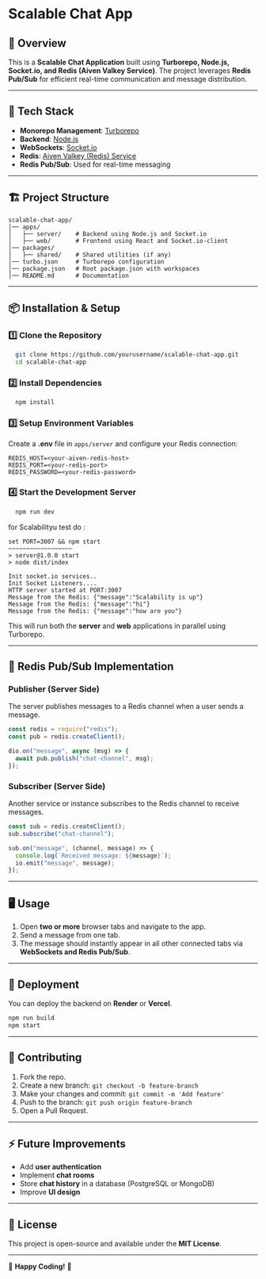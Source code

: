 # Scalable Chat App

## 🚀 Overview
This is a **Scalable Chat Application** built using **Turborepo, Node.js, Socket.io, and Redis (Aiven Valkey Service)**. The project leverages **Redis Pub/Sub** for efficient real-time communication and message distribution.

---

## 📌 Tech Stack
- **Monorepo Management**: [Turborepo](https://turbo.build/)
- **Backend**: [Node.js](https://nodejs.org/)
- **WebSockets**: [Socket.io](https://socket.io/)
- **Redis**: [Aiven Valkey (Redis) Service](https://aiven.io/valkey)
- **Redis Pub/Sub**: Used for real-time messaging

---

## 🏗 Project Structure
```
scalable-chat-app/
│── apps/
│   ├── server/    # Backend using Node.js and Socket.io
│   ├── web/       # Frontend using React and Socket.io-client
│── packages/
│   ├── shared/    # Shared utilities (if any)
│── turbo.json     # Turborepo configuration
│── package.json   # Root package.json with workspaces
│── README.md      # Documentation
```

---

## 📦 Installation & Setup
### 1️⃣ Clone the Repository
```sh
  git clone https://github.com/yourusername/scalable-chat-app.git
  cd scalable-chat-app
```

### 2️⃣ Install Dependencies
```sh
  npm install
```

### 3️⃣ Setup Environment Variables
Create a **.env** file in `apps/server` and configure your Redis connection:
```env
REDIS_HOST=<your-aiven-redis-host>
REDIS_PORT=<your-redis-port>
REDIS_PASSWORD=<your-redis-password>
```

### 4️⃣ Start the Development Server
```sh
  npm run dev
```
for Scalabilityu test do :
```
set PORT=3007 && npm start
~~~~~~~~~~~~~~~~~~
> server@1.0.0 start
> node dist/index   

Init socket.io services..
Init Socket Listeners....
HTTP server started at PORT:3007 
Message from the Redis: {"message":"Scalability is up"}
Message from the Redis: {"message":"hi"}
Message from the Redis: {"message":"how are you"}
```
This will run both the **server** and **web** applications in parallel using Turborepo.

---

## 🔗 Redis Pub/Sub Implementation
### **Publisher (Server Side)**
The server publishes messages to a Redis channel when a user sends a message.
```js
const redis = require("redis");
const pub = redis.createClient();

dio.on("message", async (msg) => {
  await pub.publish("chat-channel", msg);
});
```

### **Subscriber (Server Side)**
Another service or instance subscribes to the Redis channel to receive messages.
```js
const sub = redis.createClient();
sub.subscribe("chat-channel");

sub.on("message", (channel, message) => {
  console.log(`Received message: ${message}`);
  io.emit("message", message);
});
```

---

## 🖥️ Usage
1. Open **two or more** browser tabs and navigate to the app.
2. Send a message from one tab.
3. The message should instantly appear in all other connected tabs via **WebSockets and Redis Pub/Sub**.

---

## 🚀 Deployment
You can deploy the backend on **Render** or **Vercel**.
```sh
npm run build
npm start
```

---

## 🤝 Contributing
1. Fork the repo.
2. Create a new branch: `git checkout -b feature-branch`
3. Make your changes and commit: `git commit -m 'Add feature'`
4. Push to the branch: `git push origin feature-branch`
5. Open a Pull Request.

---

## ⚡ Future Improvements
- Add **user authentication**
- Implement **chat rooms**
- Store **chat history** in a database (PostgreSQL or MongoDB)
- Improve **UI design**

---

## 📜 License
This project is open-source and available under the **MIT License**.

---

🚀 **Happy Coding!** 🎉

